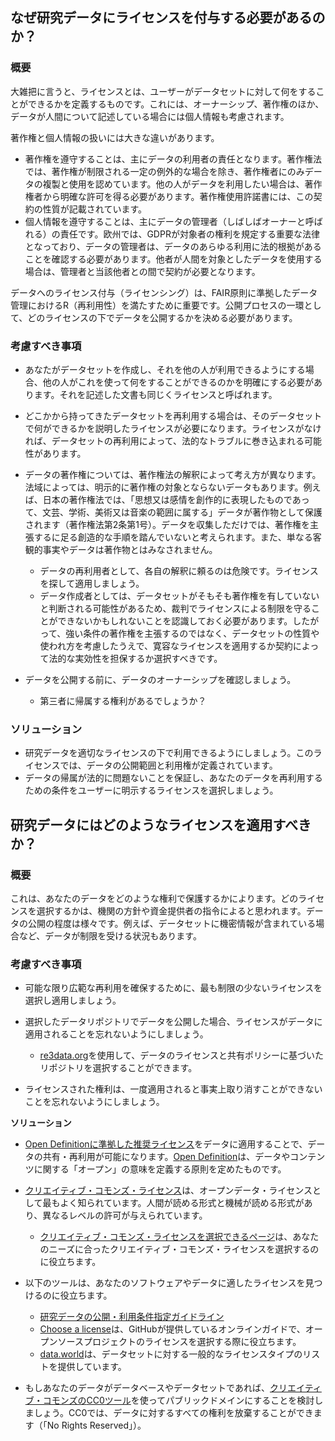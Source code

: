## **なぜ研究データにライセンスを付与する必要があるのか？**

### **概要**

大雑把に言うと、ライセンスとは、ユーザーがデータセットに対して何をすることができるかを定義するものです。これには、オーナーシップ、著作権のほか、データが人間について記述している場合には個人情報も考慮されます。

著作権と個人情報の扱いには大きな違いがあります。

* 著作権を遵守することは、主にデータの利用者の責任となります。著作権法では、著作権が制限される一定の例外的な場合を除き、著作権者にのみデータの複製と使用を認めています。他の人がデータを利用したい場合は、著作権者から明確な許可を得る必要があります。著作権使用許諾書には、この契約の性質が記載されています。
* 個人情報を遵守することは、主にデータの管理者（しばしばオーナーと呼ばれる）の責任です。欧州では、<span>GDPR</span>が対象者の権利を規定する重要な法律となっており、データの管理者は、データのあらゆる利用に法的根拠があることを確認する必要があります。他者が人間を対象としたデータを使用する場合は、管理者と当該他者との間で契約が必要となります。

データへのライセンス付与（ライセンシング）は、<span>FAIR原則に準拠した</span>データ管理における<span>R</span>（再利用性）を満たすために重要です。公開プロセスの一環として、どのライセンスの下でデータを公開するかを決める必要があります。

### **考慮すべき事項**

* あなたがデータセットを作成し、それを他の人が利用できるようにする場合、他の人がこれを使って何をすることができるのかを明確にする必要があります。それを記述した文書も同じくライセンスと呼ばれます。
* どこかから持ってきたデータセットを再利用する場合は、そのデータセットで何ができるかを説明したライセンスが必要になります。ライセンスがなければ、データセットの再利用によって、法的なトラブルに巻き込まれる可能性があります。
* データの著作権については、著作権法の解釈によって考え方が異なります。法域によっては、明示的に著作権の対象とならないデータもあります。例えば、日本の著作権法では、「思想又は感情を創作的に表現したものであって、文芸、学術、美術又は音楽の範囲に属する」データが著作物として保護されます（著作権法第<span>2</span>条第<span>1</span>号）。データを収集しただけでは、著作権を主張するに足る創造的な手順を踏んでいないと考えられます。また、単なる客観的事実やデータは著作物とはみなされません。

  * データの再利用者として、各自の解釈に頼るのは危険です。ライセンスを探して適用しましょう。
  * データ作成者としては、データセットがそもそも著作権を有していないと判断される可能性があるため、裁判でライセンスによる制限を守ることができないかもしれないことを認識しておく必要があります。したがって、強い条件の著作権を主張するのではなく、データセットの性質や使われ方を考慮したうえで、寛容なライセンスを適用するか契約によって法的な実効性を担保するか選択すべきです。

* データを公開する前に、データのオーナーシップを確認しましょう。

  * 第三者に帰属する権利があるでしょうか？

### **ソリューション**

* 研究データを適切なライセンスの下で利用できるようにしましょう。このライセンスでは、データの公開範囲と利用権が定義されています。
* データの帰属が法的に問題ないことを保証し、あなたのデータを再利用するための条件をユーザーに明示するライセンスを選択しましょう。

## **研究データにはどのようなライセンスを適用すべきか？**

### **概要**

これは、あなたのデータをどのような権利で保護するかによります。どのライセンスを選択するかは、機関の方針や資金提供者の指令によると思われます。データの公開の程度は様々です。例えば、データセットに機密情報が含まれている場合など、データが制限を受ける状況もあります。

### **考慮すべき事項**

* 可能な限り広範な再利用を確保するために、最も制限の少ないライセンスを選択し適用しましょう。
* 選択したデータリポジトリでデータを公開した場合、ライセンスがデータに適用されることを忘れないようにしましょう。

  * [re3data.org](https://www.re3data.org/)を使用して、データのライセンスと共有ポリシーに基づいたリポジトリを選択することができます。

* ライセンスされた権利は、一度適用されると事実上取り消すことができないことを忘れないようにしましょう。

**ソリューション**

* [Open Definitionに準拠した推奨ライセンス](https://opendefinition.org/licenses/)をデータに適用することで、データの共有・再利用が可能になります。[<span>Open Definition</span>](https://opendefinition.org/)は、データやコンテンツに関する「オープン」の意味を定義する原則を定めたものです。
* [クリエイティブ・コモンズ・ライセンス](https://creativecommons.org/licenses/)は、オープンデータ・ライセンスとして最もよく知られています。人間が読める形式と機械が読める形式があり、異なるレベルの許可が与えられています。

  * [クリエイティブ・コモンズ・ライセンスを選択できるページ](https://creativecommons.org/choose/)は、あなたのニーズに合ったクリエイティブ・コモンズ・ライセンスを選択するのに役立ちます。

* 以下のツールは、あなたのソフトウェアやデータに適したライセンスを見つけるのに役立ちます。

  * [研究データの公開・利用条件指定ガイドライン](https://doi.org/10.11502/rduf_license_guideline)
  * [Choose a license](https://choosealicense.com/)は、<span>GitHub</span>が提供しているオンラインガイドで、オープンソースプロジェクトのライセンスを選択する際に役立ちます。
  * [data.world](https://help.data.world/hc/en-ushttps://help.data.world/hc/en-us)は、データセットに対する一般的なライセンスタイプのリストを提供しています。
* もしあなたのデータがデータベースやデータセットであれば、[クリエイティブ・コモンズの<span>CC0</span>ツール](https://creativecommons.org/share-your-work/public-domain/cc0)を使ってパブリックドメインにすることを検討しましょう。<span>CC0</span>では、データに対するすべての権利を放棄することができます（「<span>No Rights Reserved</span>」）。
